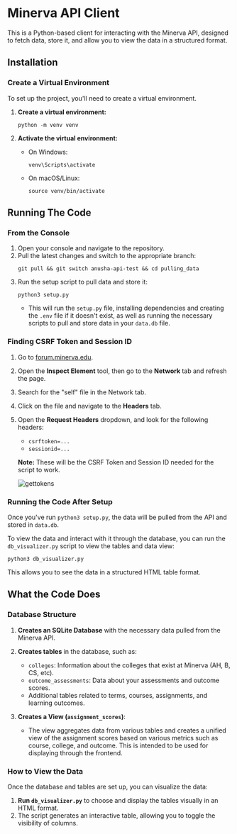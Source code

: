 # Minerva API Client

This is a Python-based client for interacting with the Minerva API, designed to fetch data, store it, and allow you to view the data in a structured format.

## Installation

### Create a Virtual Environment

To set up the project, you'll need to create a virtual environment.

1. **Create a virtual environment:**
    ```
    python -m venv venv
    ```

2. **Activate the virtual environment:**

    - On Windows:
      ```
      venv\Scripts\activate
      ```

    - On macOS/Linux:
      ```
      source venv/bin/activate
      ```

## Running The Code

### From the Console

1. Open your console and navigate to the repository.
2. Pull the latest changes and switch to the appropriate branch:
    ```
    git pull && git switch anusha-api-test && cd pulling_data
    ```
3. Run the setup script to pull data and store it:
    ```
    python3 setup.py
    ```
   - This will run the `setup.py` file, installing dependencies and creating the `.env` file if it doesn't exist, as well as running the necessary scripts to pull and store data in your `data.db` file.

### Finding CSRF Token and Session ID

1. Go to [forum.minerva.edu](https://forum.minerva.edu).
2. Open the **Inspect Element** tool, then go to the **Network** tab and refresh the page.
3. Search for the "self" file in the Network tab.
4. Click on the file and navigate to the **Headers** tab.
5. Open the **Request Headers** dropdown, and look for the following headers:
   - `csrftoken=...`
   - `sessionid=...`

   **Note:** These will be the CSRF Token and Session ID needed for the script to work.

   ![gettokens](https://github.com/user-attachments/assets/549df9fd-36ec-45c2-8a70-d42ffc7f0b25)

### Running the Code After Setup

Once you've run `python3 setup.py`, the data will be pulled from the API and stored in `data.db`.

To view the data and interact with it through the database, you can run the `db_visualizer.py` script to view the tables and data view:

```
python3 db_visualizer.py
```

This allows you to see the data in a structured HTML table format.

## What the Code Does

### Database Structure

1. **Creates an SQLite Database** with the necessary data pulled from the Minerva API.
2. **Creates tables** in the database, such as:
   - `colleges`: Information about the colleges that exist at Minerva (AH, B, CS, etc).
   - `outcome_assessments`: Data about your assessments and outcome scores.
   - Additional tables related to terms, courses, assignments, and learning outcomes.
   
3. **Creates a View (`assignment_scores`)**:
   - The view aggregates data from various tables and creates a unified view of the assignment scores based on various metrics such as course, college, and outcome. This is intended to be used for displaying through the frontend.

### How to View the Data

Once the database and tables are set up, you can visualize the data:

1. **Run `db_visualizer.py`** to choose and display the tables visually in an HTML format.
2. The script generates an interactive table, allowing you to toggle the visibility of columns.
